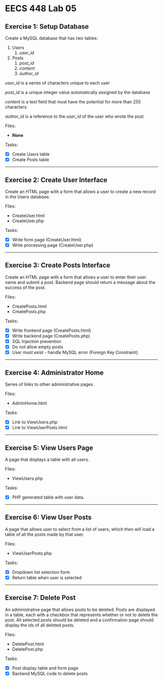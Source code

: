# EECS 448 Lab 05

## Exercise 1: Setup Database

Create a MySQL database that has two tables:

1. Users
    1. _user\_id_
1. Posts
    1. _post\_id_
    1. _content_
    1. _author\_id_
  
_user\_id_ is a series of characters unique to each user

_post\_id_ is a unique integer value automatically assigned by the database

_content_ is a text field that must have the potential for more than 255 characters.

_author\_id_ is a reference to the _user\_id_ of the user who wrote the post

Files:
 * __None__

Tasks:
 - [x] Create Users table
 - [x] Create Posts table

----

## Exercise 2: Create User Interface

Create an HTML page with a form that allows a user to create a new record in the Users database.

Files:
 * CreateUser.html
 * CreateUser.php
 
Tasks:
  - [x] Write form page (CreateUser.html)
  - [x] Write processing page (CreateUser.php)

----

## Exercise 3: Create Posts Interface

Create an HTML page with a form that allows a user to enter their user name and submit a post. Backend page should return a message about the success of the post.

Files:
 * CreatePosts.html
 * CreatePosts.php

Tasks:
  - [x] Write frontend page (CreatePosts.html)
  - [x] Write backend page (CreatePosts.php)
  - [x] SQL Injection prevention
  - [x] Do not allow empty posts
  - [x] User must exist - handle MySQL error (Foreign Key Constraint)

----

## Exercise 4: Administrator Home

Series of links to other administrative pages.

Files:
 * AdminHome.html

Tasks:
  - [x] Link to ViewUsers.php
  - [x] Link to ViewUserPosts.html

----

## Exercise 5: View Users Page

A page that displays a table with all users.

Files:
 * ViewUsers.php

Tasks:
  - [x] PHP generated table with user data.

----

## Exercise 6: View User Posts

A page that allows user to select from a list of users, which then will load a table of all the posts made by that user.

Files:
 * ViewUserPosts.php

Tasks:
  - [x] Dropdown list selection form
  - [x] Return table when user is selected

----

## Exercise 7: Delete Post

An administrative page that allows posts to be deleted. Posts are displayed in a table, each with a checkbox that represents whether or not to delete the post. All selected posts should be deleted and a confirmation page should display the ids of all deleted posts.

Files:
 * DeletePost.html
 * DeletePost.php

Tasks:
  - [x] Post display table and form page
  - [x] Backend MySQL code to delete posts
